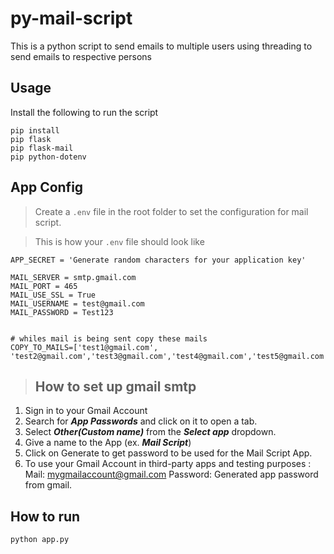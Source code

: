 # py-mail-script
This is a python script to send emails to multiple users using threading to send emails to respective persons 

## Usage
Install the following to run the script

```
pip install 
pip flask 
pip flask-mail 
pip python-dotenv
```

## App Config
> Create a ```.env``` file in the root folder to set the configuration for mail script.

> This is how your ```.env``` file should look like
``` 
APP_SECRET = 'Generate random characters for your application key'

MAIL_SERVER = smtp.gmail.com
MAIL_PORT = 465
MAIL_USE_SSL = True
MAIL_USERNAME = test@gmail.com
MAIL_PASSWORD = Test123


# whiles mail is being sent copy these mails
COPY_TO_MAILS=['test1@gmail.com', 'test2@gmail.com','test3@gmail.com','test4@gmail.com','test5@gmail.com']
```

> ## How to set up gmail smtp
1. Sign in to your Gmail Account
2. Search for ***App Passwords*** and click on it to open a tab.
3. Select ***Other(Custom name)*** from the ***Select app*** dropdown.
4. Give a name to the App (ex. ***Mail Script***)
5. Click on Generate to get password to be used for the Mail Script App.
6. To use your Gmail Account in third-party apps and testing purposes :
Mail: mygmailaccount@gmail.com
Password: Generated app password from gmail. 

## How to run
```python app.py```

